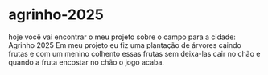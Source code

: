 # agrinho-2025
hoje você vai encontrar o meu projeto sobre o campo para a cidade: Agrinho 2025
Em meu projeto eu fiz uma plantação de árvores caindo frutas e com um menino colhento essas frutas sem deixa-las cair no chão e quando a fruta encostar no chão o jogo acaba.
